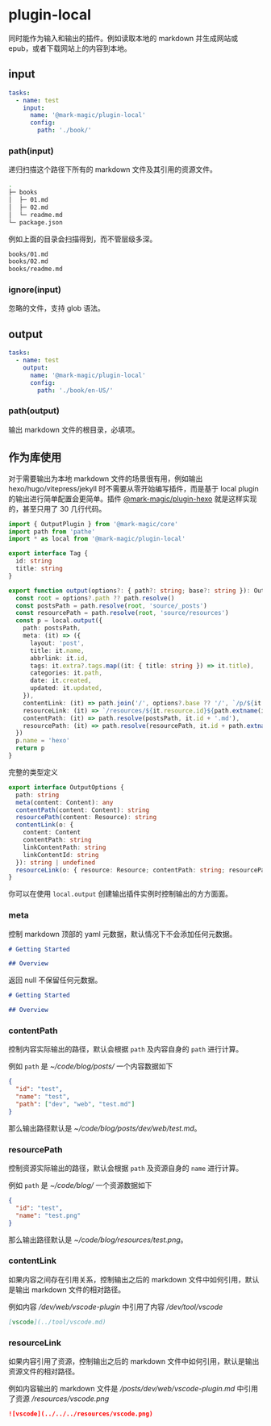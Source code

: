 # plugin-local

同时能作为输入和输出的插件。例如读取本地的 markdown 并生成网站或 epub，或者下载网站上的内容到本地。

## input

```yaml
tasks:
  - name: test
    input:
      name: '@mark-magic/plugin-local'
      config:
        path: './book/'
```

### path(input)

递归扫描这个路径下所有的 markdown 文件及其引用的资源文件。

```sh
.
├─ books
│  ├─ 01.md
│  ├─ 02.md
│  └─ readme.md
└─ package.json
```

例如上面的目录会扫描得到，而不管层级多深。

```sh
books/01.md
books/02.md
books/readme.md
```

### ignore(input)

忽略的文件，支持 glob 语法。

## output

```yaml
tasks:
  - name: test
    output:
      name: '@mark-magic/plugin-local'
      config:
        path: './book/en-US/'
```

### path(output)

输出 markdown 文件的根目录，必填项。

## 作为库使用

对于需要输出为本地 markdown 文件的场景很有用，例如输出 hexo/hugo/vitepress/jekyll 时不需要从零开始编写插件，而是基于 local plugin 的输出进行简单配置会更简单。插件 [@mark-magic/plugin-hexo](./plugin-hexo.md) 就是这样实现的，甚至只用了 30 几行代码。

```ts
import { OutputPlugin } from '@mark-magic/core'
import path from 'pathe'
import * as local from '@mark-magic/plugin-local'

export interface Tag {
  id: string
  title: string
}

export function output(options?: { path?: string; base?: string }): OutputPlugin {
  const root = options?.path ?? path.resolve()
  const postsPath = path.resolve(root, 'source/_posts')
  const resourcePath = path.resolve(root, 'source/resources')
  const p = local.output({
    path: postsPath,
    meta: (it) => ({
      layout: 'post',
      title: it.name,
      abbrlink: it.id,
      tags: it.extra?.tags.map((it: { title: string }) => it.title),
      categories: it.path,
      date: it.created,
      updated: it.updated,
    }),
    contentLink: (it) => path.join('/', options?.base ?? '/', `/p/${it.linkContentId}`),
    resourceLink: (it) => `/resources/${it.resource.id}${path.extname(it.resource.name)}`,
    contentPath: (it) => path.resolve(postsPath, it.id + '.md'),
    resourcePath: (it) => path.resolve(resourcePath, it.id + path.extname(it.name)),
  })
  p.name = 'hexo'
  return p
}
```

完整的类型定义

```ts
export interface OutputOptions {
  path: string
  meta(content: Content): any
  contentPath(content: Content): string
  resourcePath(content: Resource): string
  contentLink(o: {
    content: Content
    contentPath: string
    linkContentPath: string
    linkContentId: string
  }): string | undefined
  resourceLink(o: { resource: Resource; contentPath: string; resourcePath: string }): string | undefined
}
```

你可以在使用 `local.output` 创建输出插件实例时控制输出的方方面面。

### meta

控制 markdown 顶部的 yaml 元数据，默认情况下不会添加任何元数据。

```md
# Getting Started

## Overview
```

返回 null 不保留任何元数据。

```md
# Getting Started

## Overview
```

### contentPath

控制内容实际输出的路径，默认会根据 `path` 及内容自身的 `path` 进行计算。

例如 `path` 是 _~/code/blog/posts/_ 一个内容数据如下

```json
{
  "id": "test",
  "name": "test",
  "path": ["dev", "web", "test.md"]
}
```

那么输出路径默认是 _~/code/blog/posts/dev/web/test.md_。

### resourcePath

控制资源实际输出的路径，默认会根据 `path` 及资源自身的 `name` 进行计算。

例如 `path` 是 _~/code/blog/_ 一个资源数据如下

```json
{
  "id": "test",
  "name": "test.png"
}
```

那么输出路径默认是 _~/code/blog/resources/test.png_。

### contentLink

如果内容之间存在引用关系，控制输出之后的 markdown 文件中如何引用，默认是输出 markdown 文件的相对路径。

例如内容 _/dev/web/vscode-plugin_ 中引用了内容 _/dev/tool/vscode_

```md
[vscode](../tool/vscode.md)
```

### resourceLink

如果内容引用了资源，控制输出之后的 markdown 文件中如何引用，默认是输出资源文件的相对路径。

例如内容输出的 markdown 文件是 _/posts/dev/web/vscode-plugin.md_ 中引用了资源 _/resources/vscode.png_

```md
![vscode](../../../resources/vscode.png)
```
